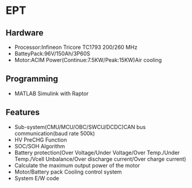 # EPT
## Hardware
- Processor:Infineon Tricore TC1793 200/260 MHz
- BatteyPack:96V/150Ah/3P60S
- Motor:ACIM Power(Continue:7.5KW/Peak:15KW)Air cooling
## Programming
- MATLAB Simulink with Raptor
## Features
- Sub-system(CMU/MCU/OBC/SWCU/DCDC)CAN bus communication(baud rate 500k)
- HV PreCHG Function
- SOC/SOH Algorithm
- Battery protection(Over Voltage/Under Voltage/Over Temp./Under Temp./Vcell Unbalance/Over discharge current/Over charge current)
- Calculate the maximum output power of the motor
- Motor/Battery pack Cooling control system
- System E/W code
